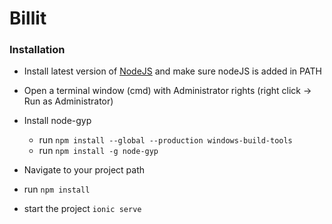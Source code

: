 Billit
=============================

### Installation

* Install latest version of [NodeJS](https://nodejs.org/en/) and make sure nodeJS is added in PATH
* Open a terminal window (cmd) with Administrator rights (right click -> Run as Administrator)
* Install node-gyp
    * run `npm install --global --production windows-build-tools`
    * run `npm install -g node-gyp`
    
* Navigate to your project path
* run `npm install`
* start the project `ionic serve`


